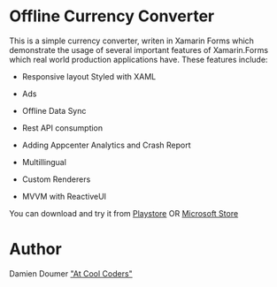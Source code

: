 
# Offline Currency Converter

This is a simple currency converter, writen in Xamarin Forms which demonstrate the usage of several important features of Xamarin.Forms which real world production applications have. These features include:

- Responsive layout Styled with XAML

- Ads

- Offline Data Sync

- Rest API consumption

- Adding Appcenter Analytics and Crash Report

- Multillingual

- Custom Renderers

- MVVM with ReactiveUI

  

You can download and try it from [Playstore](https://play.google.com/store/apps/details?id=com.doumer.OfflineCurrencyConverter) OR [Microsoft Store](https://www.microsoft.com/p/a-currency-converter/9n9205db10t1)

  

# Author

Damien Doumer ["At Cool Coders"](https://doumer.me)